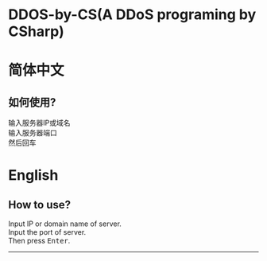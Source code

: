 # DDOS-by-CS(A DDoS programing by CSharp)

# 简体中文
## 如何使用?
输入服务器IP或域名  
输入服务器端口  
然后<kbd>回车</kbd>

# English
## How to use?
Input IP or domain name of server.  
Input the port of server.  
Then press <kbd>Enter</kbd>.
<hr>
